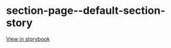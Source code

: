 # section-page--default-section-story

[View in storybook](https://raw.githack.com/Independent-Digital-News-and-Media-Ltd/standard-pwamp-sb/PR-776-sb/index.html?path=/story/section-page--default-section-story)